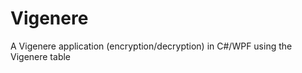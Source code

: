 Vigenere
========

A Vigenere application (encryption/decryption) in C#/WPF using the Vigenere table
